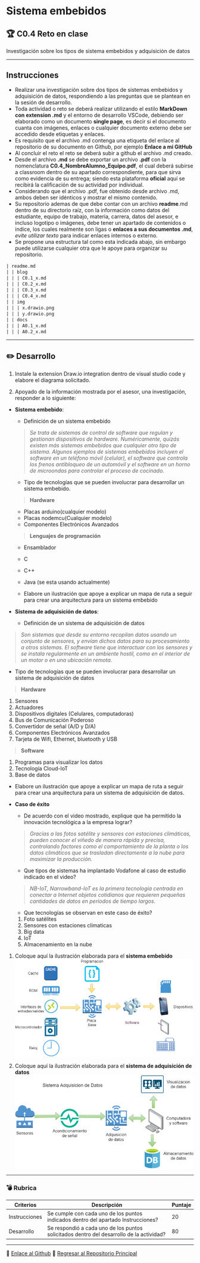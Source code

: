 # Sistema embebidos

## :trophy: C0.4 Reto en clase

Investigación sobre los tipos de sistema embebidos y adquisición de datos

___

## Instrucciones

- Realizar una investigación sobre dos tipos de sistemas embebidos y adquisición de datos, respondiendo a las preguntas que se plantean en la sesión de desarrollo.
- Toda actividad o reto se deberá realizar utilizando el estilo **MarkDown con extension .md** y el entorno de desarrollo VSCode, debiendo ser elaborado como un documento **single page**, es decir si el documento cuanta con imágenes, enlaces o cualquier documento externo debe ser accedido desde etiquetas y enlaces.
- Es requisito que el archivo .md contenga una etiqueta del enlace al repositorio de su documento en Github, por ejemplo **Enlace a mi GitHub**
- Al concluir el reto el reto se deberá subir a github el archivo .md creado.
- Desde el archivo **.md** se debe exportar un archivo **.pdf** con la nomenclatura **C0.4_NombreAlumno_Equipo.pdf**, el cual deberá subirse a classroom dentro de su apartado correspondiente, para que sirva como evidencia de su entrega; siendo esta plataforma **oficial** aquí se recibirá la calificación de su actividad por individual.
- Considerando que el archivo .pdf, fue obtenido desde archivo .md, ambos deben ser idénticos y mostrar el mismo contenido.
- Su repositorio ademas de que debe contar con un archivo **readme**.md dentro de su directorio raíz, con la información como datos del estudiante, equipo de trabajo, materia, carrera, datos del asesor, e incluso logotipo o imágenes, debe tener un apartado de contenidos o indice, los cuales realmente son ligas o **enlaces a sus documentos .md**, _evite utilizar texto_ para indicar enlaces internos o externo.
- Se propone una estructura tal como esta indicada abajo, sin embargo puede utilizarse cualquier otra que le apoye para organizar su repositorio.

  
```
| readme.md
| | blog
| | | C0.1_x.md
| | | C0.2_x.md
| | | C0.3_x.md
| | | C0.4_x.md
| | img
| | | x.drawio.png
| | | y.drawio.png
| | docs
| | | A0.1_x.md
| | | A0.2_x.md
```
___

## :pencil2:  Desarrollo

1. Instale la extension Draw.io integration dentro de visual studio code y elabore el diagrama solicitado.
    
2. Apoyado de la información mostrada por el asesor, una investigación, responder a lo siguiente:

- **Sistema embebido**:

  - Definición de un sistema embebido
  >*Se trata de sistemas de control de software que regulan y gestionan dispositivos de hardware. Numéricamente, quizás existen más sistemas embebidos que cualquier otro tipo de sistema. Algunos ejemplos de sistemas embebidos incluyen el software en un teléfono móvil (celular), el software que controla los frenos antibloqueo de un automóvil y el software en un horno de microondas para controlar el proceso de cocinado.*
  - Tipo de tecnologías que se pueden involucrar para desarrollar un sistema embebido.
  >**Hardware**
  - Placas arduino(cualquier modelo)
  - Placas nodemcu(Cualquier modelo)
  - Componentes Electrónicos Avanzados
   
  >**Lenguajes de programación**
  - Ensamblador 
  - C
  - C++
  - Java (se esta usando actualmente)
  
  - Elabore un ilustración que apoye a explicar un mapa de ruta a seguir para crear una arquitectura para un sistema embebido

- **Sistema de adquisición de datos**:

  - Definición de un sistema de adquisición de datos
>*Son sistemas que desde su entorno recopilan datos usando un conjunto de sensores, y envían dichos datos para su procesamiento a otros sistemas. El software tiene que interactuar con los sensores y se instala regularmente en un ambiente hostil, como en el interior de un motor o en una ubicación remota.*
   - Tipo de tecnologías que se pueden involucrar para desarrollar un sistema de adquisición de datos
 > **Hardware**
  1. Sensores
  2. Actuadores
  3. Dispositivos digitales (Celulares, computadoras)
  4. Bus de Comunicación Poderoso
  5. Convertidor de señal (A/D y D/A) 
  6. Componentes Electrónicos Avanzados
  7. Tarjeta de Wifi, Ethernet, bluetooth y USB
 > **Software**
  1. Programas para visualizar los datos 
  2. Tecnología Cloud-IoT
  3. Base de datos
  - Elabore un ilustración que apoye a explicar un mapa de ruta a seguir para crear una arquitectura para un sistema de adquisición de datos.

- **Caso de éxito**

  - De acuerdo con el video mostrado, explique que ha permitido la innovación tecnológica a la empresa lograr?
  >*Gracias a las fotos satélite y sensores con estaciones climáticas, pueden conocer el viñedo de manera rápida y precisa, controlando factores como el comportamiento de la planta o los datos climáticos que se trasladan directamente a la nube para maximizar la producción.*
  - Que tipos de sistemas ha implantado Vodafone al caso de estudio indicado en el video?
  >*NB-IoT, Narrowband-IoT es la primera tecnología centrada en conectar a Internet objetos cotidianos que requieren pequeñas cantidades de datos en períodos de tiempo largos.*
  - Que tecnologías se observan en este caso de éxito?
  1. Foto satélites
   2. Sensores con estaciones climaticas
  3. Big data
   4. IoT
   5. Almacenamiento en la nube

1. Coloque aquí la ilustración elaborada para el **sistema embebido**
![Sistema Adquision de Datos](/img/IlustracionSisteEmbebido.drawio.png)

1. Coloque aquí la ilustración elaborada para el **sistema de adquisición de datos**
![Sistema Adquision de Datos](/img/IlustracionSisteAdquisicionDatos.drawio.png)

___

### :bomb: Rubrica

| Criterios     | Descripción                                                                                  | Puntaje |
| ------------- | -------------------------------------------------------------------------------------------- | ------- |
| Instrucciones | Se cumple con cada uno de los puntos indicados dentro del apartado Instrucciones?            | 20 |
| Desarrollo    | Se respondió a cada uno de los puntos solicitados dentro del desarrollo de la actividad?     | 80      |

___   
 :round_pushpin: [Enlace al Github](https://github.com/EduardoCollazoR/AnalisisAvanzDeSoft.git)
:page_facing_up: [Regresar al Repositorio Principal](/blog/C0.4_EduardoCollazo_SupremeCoders.md)